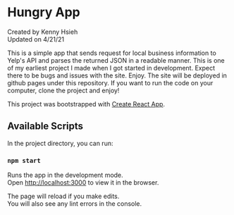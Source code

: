 # Hungry App

Created by Kenny Hsieh </br>
Updated on 4/21/21 </br>

This is a simple app that sends request for local business information to Yelp's API and parses the returned JSON in a readable manner. This is one of my earliest project I made when I got started in development. Expect there to be bugs and issues with the site. Enjoy. The site will be deployed in github pages under this repository. If you want to run the code on your computer, clone the project and enjoy!

This project was bootstrapped with [Create React App](https://github.com/facebook/create-react-app).

## Available Scripts

In the project directory, you can run:

### `npm start`

Runs the app in the development mode.\
Open [http://localhost:3000](http://localhost:3000) to view it in the browser.

The page will reload if you make edits.\
You will also see any lint errors in the console.
